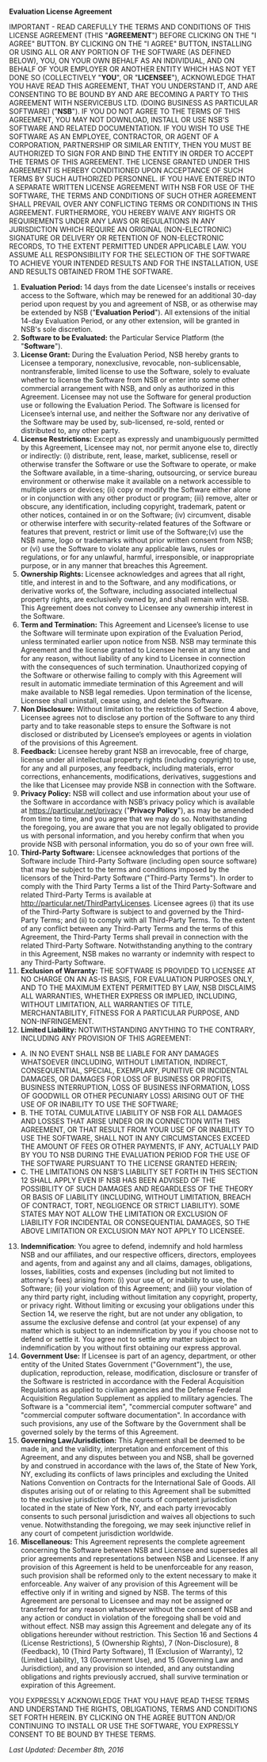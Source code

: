 **Evaluation License Agreement**

IMPORTANT - READ CAREFULLY THE TERMS AND CONDITIONS OF THIS LICENSE AGREEMENT (THIS "**AGREEMENT**") BEFORE CLICKING ON THE "I AGREE" BUTTON. BY CLICKING ON THE "I AGREE" BUTTON, INSTALLING OR USING ALL OR ANY PORTION OF THE SOFTWARE (AS DEFINED BELOW), YOU, ON YOUR OWN BEHALF AS AN INDIVIDUAL, AND ON BEHALF OF YOUR EMPLOYER OR ANOTHER ENTITY WHICH HAS NOT YET DONE SO (COLLECTIVELY "**YOU**", OR "**LICENSEE**"), ACKNOWLEDGE THAT YOU HAVE READ THIS AGREEMENT, THAT YOU UNDERSTAND IT, AND ARE CONSENTING TO BE BOUND BY AND ARE BECOMING A PARTY TO THIS AGREEMENT WITH NSERVICEBUS LTD. (DOING BUSINESS AS PARTICULAR SOFTWARE) ("**NSB**"). IF YOU DO NOT AGREE TO THE TERMS OF THIS AGREEMENT, YOU MAY NOT DOWNLOAD, INSTALL OR USE NSB'S SOFTWARE AND RELATED DOCUMENTATION. IF YOU WISH TO USE THE SOFTWARE AS AN EMPLOYEE, CONTRACTOR, OR AGENT OF A CORPORATION, PARTNERSHIP OR SIMILAR ENTITY, THEN YOU MUST BE AUTHORIZED TO SIGN FOR AND BIND THE ENTITY IN ORDER TO ACCEPT THE TERMS OF THIS AGREEMENT. THE LICENSE GRANTED UNDER THIS AGREEMENT IS HEREBY CONDITIONED UPON ACCEPTANCE OF SUCH TERMS BY SUCH AUTHORIZED PERSONNEL. IF YOU HAVE ENTERED INTO A SEPARATE WRITTEN LICENSE AGREEMENT WITH NSB FOR USE OF THE SOFTWARE, THE TERMS AND CONDITIONS OF SUCH OTHER AGREEMENT SHALL PREVAIL OVER ANY CONFLICTING TERMS OR CONDITIONS IN THIS AGREEMENT.
FURTHERMORE, YOU HEREBY WAIVE ANY RIGHTS OR REQUIREMENTS UNDER ANY LAWS OR REGULATIONS IN ANY JURISDICTION WHICH REQUIRE AN ORIGINAL (NON-ELECTRONIC) SIGNATURE OR DELIVERY OR RETENTION OF NON-ELECTRONIC RECORDS, TO THE EXTENT PERMITTED UNDER APPLICABLE LAW.
YOU ASSUME ALL RESPONSIBILITY FOR THE SELECTION OF THE SOFTWARE TO ACHIEVE YOUR INTENDED RESULTS AND FOR THE INSTALLATION, USE AND RESULTS OBTAINED FROM THE SOFTWARE.

1. **Evaluation Period:** 14 days from the date Licensee's installs or receives access to the Software, which may be renewed for an additional 30-day period upon request by you and agreement of NSB, or as otherwise may be extended by NSB ("**Evaluation Period**"). All extensions of the initial 14-day Evaluation Period, or any other extension, will be granted in NSB's sole discretion.
2. **Software to be Evaluated:** the Particular Service Platform (the "**Software**").
3. **License Grant:** During the Evaluation Period, NSB hereby grants to Licensee a temporary, nonexclusive, revocable, non-sublicensable, nontransferable, limited license to use the Software, solely to evaluate whether to license the Software from NSB or enter into some other commercial arrangement with NSB, and only as authorized in this Agreement. Licensee may not use the Software for general production use or following the Evaluation Period. The Software is licensed for Licensee’s internal use, and neither the Software nor any derivative of the Software may be used by, sub-licensed, re-sold, rented or distributed to, any other party.
4. **License Restrictions:** Except as expressly and unambiguously permitted by this Agreement, Licensee may not, nor permit anyone else to, directly or indirectly: (i) distribute, rent, lease, market, sublicense, resell or otherwise transfer the Software or use the Software to operate, or make the Software available, in a time-sharing, outsourcing, or service bureau environment or otherwise make it available on a network accessible to multiple users or devices; (ii) copy or modify the Software either alone or in conjunction with any other product or program; (iii) remove, alter or obscure, any identification, including copyright, trademark, patent or other notices, contained in or on the Software; (iv) circumvent, disable or otherwise interfere with security-related features of the Software or features that prevent, restrict or limit use of the Software;(v) use the NSB name, logo or trademarks without prior written consent from NSB; or (vi) use the Software to violate any applicable laws, rules or regulations, or for any unlawful, harmful, irresponsible, or inappropriate purpose, or in any manner that breaches this Agreement.
5. **Ownership Rights:** Licensee acknowledges and agrees that all right, title, and interest in and to the Software, and any modifications, or derivative works of, the Software, including associated intellectual property rights, are exclusively owned by, and shall remain with, NSB. This Agreement does not convey to Licensee any ownership interest in the Software.
6. **Term and Termination:** This Agreement and Licensee’s license to use the Software will terminate upon expiration of the Evaluation Period, unless terminated earlier upon notice from NSB. NSB may terminate this Agreement and the license granted to Licensee herein at any time and for any reason, without liability of any kind to Licensee in connection with the consequences of such termination. Unauthorized copying of the Software or otherwise failing to comply with this Agreement will result in automatic immediate termination of this Agreement and will make available to NSB legal remedies. Upon termination of the license, Licensee shall uninstall, cease using, and delete the Software.  
7. **Non Disclosure:** Without limitation to the restrictions of Section ‎4 above, Licensee agrees not to disclose any portion of the Software to any third party and to take reasonable steps to ensure the Software is not disclosed or distributed by Licensee’s employees or agents in violation of the provisions of this Agreement.
8. **Feedback:** Licensee hereby grant NSB an irrevocable, free of charge, license under all intellectual property rights (including copyright) to use, for any and all purposes, any feedback, including materials, error corrections, enhancements, modifications, derivatives, suggestions and the like that Licensee may provide NSB in connection with the Software.
9. **Privacy Policy:** NSB will collect and use information about your use of the Software in accordance with NSB’s privacy policy which is available at https://particular.net/privacy ("**Privacy Policy**"), as may be amended from time to time, and you agree that we may do so. Notwithstanding the foregoing, you are aware that you are not legally obligated to provide us with personal information, and you hereby confirm that when you provide NSB with personal information, you do so of your own free will.
10. **Third-Party Software:** Licensee acknowledges that portions of the Software include Third-Party Software (including open source software) that may be subject to the terms and conditions imposed by the licensors of the Third-Party Software ("Third-Party Terms"). In order to comply with the Third Party Terms a list of the Third Party-Software and related Third-Party Terms is available at http://particular.net/ThirdPartyLicenses. Licensee agrees (i) that its use of the Third-Party Software is subject to and governed by the Third-Party Terms; and (ii) to comply with all Third-Party Terms. To the extent of any conflict between any Third-Party Terms and the terms of this Agreement, the Third-Party Terms shall prevail in connection with the related Third-Party Software. Notwithstanding anything to the contrary in this Agreement, NSB makes no warranty or indemnity with respect to any Third-Party Software.
11. **Exclusion of Warranty:** THE SOFTWARE IS PROVIDED TO LICENSEE AT NO CHARGE ON AN AS-IS BASIS, FOR EVALUATION PURPOSES ONLY, AND TO THE MAXIMUM EXTENT PERMITTED BY LAW, NSB DISCLAIMS ALL WARRANTIES, WHETHER EXPRESS OR IMPLIED, INCLUDING, WITHOUT LIMITATION, ALL WARRANTIES OF TITLE, MERCHANTABILITY, FITNESS FOR A PARTICULAR PURPOSE, AND NON-INFRINGEMENT. 
12. **Limited Liability:** NOTWITHSTANDING ANYTHING TO THE CONTRARY, INCLUDING ANY PROVISION OF THIS AGREEMENT:  
 * A. IN NO EVENT SHALL NSB BE LIABLE FOR ANY DAMAGES WHATSOEVER (INCLUDING, WITHOUT LIMITATION, INDIRECT, CONSEQUENTIAL, SPECIAL, EXEMPLARY, PUNITIVE OR INCIDENTAL DAMAGES, OR DAMAGES FOR LOSS OF BUSINESS OR PROFITS, BUSINESS INTERRUPTION, LOSS OF BUSINESS INFORMATION, LOSS OF GOODWILL OR OTHER PECUNIARY LOSS) ARISING OUT OF THE USE OF OR INABILITY TO USE THE SOFTWARE; 
 * B. THE TOTAL CUMULATIVE LIABILITY OF NSB FOR ALL DAMAGES AND LOSSES THAT ARISE UNDER OR IN CONNECTION WITH THIS AGREEMENT, OR THAT RESULT FROM YOUR USE OF OR INABILITY TO USE THE SOFTWARE, SHALL NOT IN ANY CIRCUMSTANCES EXCEED THE AMOUNT OF FEES OR OTHER PAYMENTS, IF ANY, ACTUALLY PAID BY YOU TO NSB DURING THE EVALUATION PERIOD FOR THE USE OF THE SOFTWARE PURSUANT TO THE LICENSE GRANTED HEREIN; 
 * C. THE LIMITATIONS ON NSB’S LIABILITY SET FORTH IN THIS SECTION ‎12 SHALL APPLY EVEN IF NSB HAS BEEN ADVISED OF THE POSSIBILITY OF SUCH DAMAGES AND REGARDLESS OF THE THEORY OR BASIS OF LIABILITY (INCLUDING, WITHOUT LIMITATION, BREACH OF CONTRACT, TORT, NEGLIGENCE OR STRICT LIABILITY). SOME STATES MAY NOT ALLOW THE LIMITATION OR EXCLUSION OF LIABILITY FOR INCIDENTAL OR CONSEQUENTIAL DAMAGES, SO THE ABOVE LIMITATION OR EXCLUSION MAY NOT APPLY TO LICENSEE.
13. **Indemnification**: You agree to defend, indemnify and hold harmless NSB and our affiliates, and our respective officers, directors, employees and agents, from and against any and all claims, damages, obligations, losses, liabilities, costs and expenses (including but not limited to attorney's fees) arising from: (i) your use of, or inability to use, the Software; (ii) your violation of this Agreement; and (iii) your violation of any third party right, including without limitation any copyright, property, or privacy right.  Without limiting or excusing your obligations under this Section ‎14, we reserve the right, but are not under any obligation, to assume the exclusive defense and control (at your expense) of any matter which is subject to an indemnification by you if you choose not to defend or settle it.  You agree not to settle any matter subject to an indemnification by you without first obtaining our express approval.
14. **Government Use:** If Licensee is part of an agency, department, or other entity of the United States Government ("Government"), the use, duplication, reproduction, release, modification, disclosure or transfer of the Software is restricted in accordance with the Federal Acquisition Regulations as applied to civilian agencies and the Defense Federal Acquisition Regulation Supplement as applied to military agencies. The Software is a "commercial item", "commercial computer software" and "commercial computer software documentation". In accordance with such provisions, any use of the Software by the Government shall be governed solely by the terms of this Agreement.
15. **Governing Law/Jurisdiction:** This Agreement shall be deemed to be made in, and the validity, interpretation and enforcement of this Agreement, and any disputes between you and NSB, shall be governed by and construed in accordance with the laws of, the State of New York, NY, excluding its conflicts of laws principles and excluding the United Nations Convention on Contracts for the International Sale of Goods. All disputes arising out of or relating to this Agreement shall be submitted to the exclusive jurisdiction of the courts of competent jurisdiction located in the state of New York, NY, and each party irrevocably consents to such personal jurisdiction and waives all objections to such venue. Notwithstanding the foregoing, we may seek injunctive relief in any court of competent jurisdiction worldwide. 
16. **Miscellaneous:** This Agreement represents the complete agreement concerning the Software between NSB and Licensee and supersedes all prior agreements and representations between NSB and Licensee. If any provision of this Agreement is held to be unenforceable for any reason, such provision shall be reformed only to the extent necessary to make it enforceable. Any waiver of any provision of this Agreement will be effective only if in writing and signed by NSB. The terms of this Agreement are personal to Licensee and may not be assigned or transferred for any reason whatsoever without the consent of NSB and any action or conduct in violation of the foregoing shall be void and without effect. NSB may assign this Agreement and delegate any of its obligations hereunder without restriction. This Section ‎16 and Sections ‎4 (License Restrictions), ‎5 (Ownership Rights), ‎7 (Non-Disclosure), ‎8 (Feedback), ‎10 (Third Party Software), ‎11 (Exclusion of Warranty), ‎12 (Limited Liability), ‎13 (Government Use), and ‎15 (Governing Law and Jurisdiction), and any provision so intended, and any outstanding obligations and rights previously accrued, shall survive termination or expiration of this Agreement. 

YOU EXPRESSLY ACKNOWLEDGE THAT YOU HAVE READ THESE TERMS AND UNDERSTAND THE RIGHTS, OBLIGATIONS, TERMS AND CONDITIONS SET FORTH HEREIN. BY CLICKING ON THE AGREE BUTTON AND/OR CONTINUING TO INSTALL OR USE THE SOFTWARE, YOU EXPRESSLY CONSENT TO BE BOUND BY THESE TERMS.

*Last Updated: December 8th, 2016*